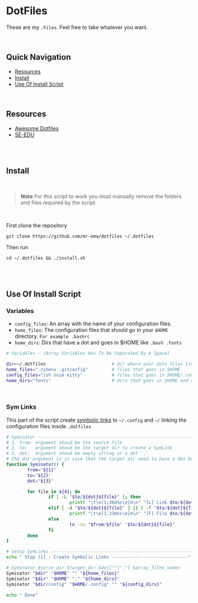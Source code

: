 # DotFiles
These are my `.Files`. Feel free to take whatever you want.

</br>

## Quick Navigation
- [Resources](https://github.com/mr-ema/dotfiles#resources)
- [Install](https://github.com/mr-ema/dotfiles#resources)
- [Use Of Install Script](https://github.com/mr-ema/dotfiles#use-of-install-script)

</br>

## Resources
- [Awesome Dotfiles](https://github.com/webpro/awesome-dotfiles)
- [SE-EDU](https://se-education.org/learningresources/contents/dotfiles/Dotfiles.html)

</br>
</br>

## Install

</br>

> **Note**
> For this script to work you must manually remove the folders and files required by the script.

</br>

First clone the repository
```
git clone https://github.com/mr-ema/dotfiles ~/.dotfiles
```
Then run
```
cd ~/.dotfiles && ./install.sh
```

</br>
</br>

## Use Of Install Script

### Variables
- `config_files`: An array with the name of your configuration files.
- `home_files`: The configuration files that should go in your `$HOME` directory. `For example .bashrc`
- `home_dirs`: Dirs that have a dot and goes in $HOME like `.bash .fonts`

```bash
# Variables - (Array Variables Has To Be Separated By A Space)

dir=~/.dotfiles                         # dir where your dots files live
home_files=".zshenv .gitconfig"         # files that goes in $HOME
config_files="zsh nvim kitty"           # files that goes in $HOME/.config
home_dirs="fonts"                       # dirs that goes in $HOME and are dot dirs. ex: '.bash, .fonts'
```

</br>

### Sym Links
This part of the script create [symbolic links](https://www.futurelearn.com/info/courses/linux-for-bioinformatics/0/steps/201767)
to `~/.config` and `~/` linking the configuration files inside `.dotfiles`

```bash
# Syminator ------------------------------------------------------------------
# 1. from: argument shoud be the source file
# 2. to:   argument shoud be the target dir to create a SymLink
# 3. dot:  argument shoud be empty string or a dot '.'
# The dot argument is in case that the target dir need to have a dot but the source file dont have one.
function Syminator() {
        from="${1}"
        to="${2}"
        dot="${3}"

        for file in ${4}; do
                if [ -L "$to/${dot}${file}" ]; then
                        printf "\t\e[1;36m%s\e[m\n" "[L] Link $to/${dot}${file} already exists"
                elif [ -d "$to/${dot}${file}" ] || [ -f "$to/${dot}${file}" ]; then
                        printf "\t\e[1;33m%s\e[m\n" "[F] File $to/${dot}${file} already exists"
                else
                        ln -sv "$from/$file" "$to/${dot}${file}"
                fi
        done
}

# Setup SymLinks ------------------------------------------------------------
echo " Step [1] - Create Symbolic Links -----------------------------"

# Syminator $sorce_dir $target_dir $dot[""|"."] $array_files_names
Syminator "$dir" "$HOME" "" "${home_files}" 
Syminator "$dir" "$HOME" "." "${home_dirs}"
Syminator "$dir/config" "$HOME/.config" "" "${config_dirs}" 

echo " Done"
```
